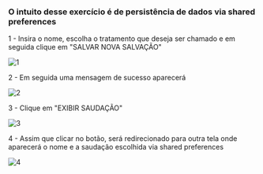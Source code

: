 ### O intuito desse exercício é de persistência de dados via shared preferences

1 - Insira o nome, escolha o tratamento que deseja ser chamado e em seguida clique em "SALVAR NOVA SALVAÇÃO"

![1](https://user-images.githubusercontent.com/28809180/183777566-624ed47b-924f-44b1-a815-679b9ccab7e1.png)

2 - Em seguida uma mensagem de sucesso aparecerá

![2](https://user-images.githubusercontent.com/28809180/183777624-7d42042f-37f8-49f0-914a-f989981c8ea5.png)

3 - Clique em "EXIBIR SAUDAÇÃO"

![3](https://user-images.githubusercontent.com/28809180/183777833-2c05ffe5-20eb-414a-97b0-e70baefcefd4.jpg)

4 - Assim que clicar no botão, será redirecionado para outra tela onde aparecerá o nome e a saudação escolhida via shared preferences

![4](https://user-images.githubusercontent.com/28809180/183777991-c68977d0-efd2-4ab5-b8e9-71b6ca46639b.jpg)
